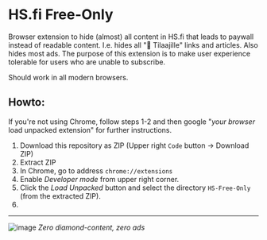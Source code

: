 # HS.fi Free-Only

Browser extension to hide (almost) all content in HS.fi that leads to paywall instead of readable content. I.e. hides all "💎​​ Tilaajille" links and articles. Also hides most ads. The purpose of this extension is to make user experience tolerable for users who are unable to subscribe.

Should work in all modern browsers.

## Howto:

If you're not using Chrome, follow steps 1-2 and then google "_your browser_ load unpacked extension" for further instructions.

1. Download this repository as ZIP (Upper right `Code` button -> Download ZIP)
2. Extract ZIP
3. In Chrome, go to address `chrome://extensions`
4. Enable _Developer mode_ from upper right corner.
5. Click the _Load Unpacked_ button and select the directory `HS-Free-Only` (from the extracted ZIP).
6. 
---

![image](https://github.com/user-attachments/assets/eb018a1c-98ec-42e1-bd5b-9d3752d0c5e8)
_Zero diamond-content, zero ads_
